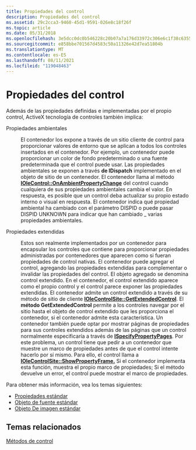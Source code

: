 ```yaml
---
title: Propiedades del control
description: Propiedades del control
ms.assetid: 29c2cca3-9460-45d1-9591-026e8c18f26f
ms.topic: article
ms.date: 05/31/2018
ms.openlocfilehash: 3e5dcc0dc0b546228c20b07a7a176d33972c306e6c1f38c6355ad99087551333
ms.sourcegitcommit: e858bbe701567d4583c50a11326e42d7ea51804b
ms.translationtype: MT
ms.contentlocale: es-ES
ms.lasthandoff: 08/11/2021
ms.locfileid: "119048463"
---
```

# <a name="control-properties"></a>Propiedades del control

Además de las propiedades definidas e implementadas por el propio control, ActiveX tecnología de controles también implica:

<dl> <dt>

<span id="Ambient_properties"></span><span id="ambient_properties"></span><span id="AMBIENT_PROPERTIES"></span>Propiedades ambientales
</dt> <dd>

El contenedor los expone a través de un sitio cliente de control para proporcionar valores de entorno que se aplican a todos los controles insertados en el contenedor. Por ejemplo, un contenedor puede proporcionar un color de fondo predeterminado o una fuente predeterminada que el control puede usar. Las propiedades ambientales se exponen a través **de IDispatch** implementado en el objeto de sitio de un contenedor. El contenedor llama al método [**IOleControl::OnAmbientPropertyChange**](/windows/desktop/api/OCIdl/nf-ocidl-iolecontrol-onambientpropertychange) del control cuando cualquiera de sus propiedades ambientales cambia el valor. En respuesta, es posible que un control deba actualizar su propio estado interno o visual en respuesta. El contenedor indica qué propiedad ambiental ha cambiado con el parámetro DISPID o puede pasar DISPID UNKNOWN para indicar que han cambiado \_ varias propiedades ambientales.

</dd> <dt>

<span id="Extended_properties"></span><span id="extended_properties"></span><span id="EXTENDED_PROPERTIES"></span>Propiedades extendidas
</dt> <dd>

Estos son realmente implementados por un contenedor para encapsular los controles que contiene para proporcionar propiedades administradas por contenedores que aparecen como si fueran propiedades de control nativas. El contenedor puede agregar el control, agregando las propiedades extendidas para complementar o invalidar las propiedades del control. El objeto agregado se denomina control extendido. En el contenedor, el control extendido aparece como el propio control y el control parece exponer las propiedades extendidas. El contenedor admite un control extendido a través de su método de sitio de cliente [**IOleControlSite::GetExtendedControl**](/windows/desktop/api/OCIdl/nf-ocidl-iolecontrolsite-getextendedcontrol). El **método GetExtendedControl** permite a los controles navegar por el sitio hasta el objeto de control extendido que les proporciona el contenedor, si el contenedor admite esta característica. Un contenedor también puede optar por mostrar páginas de propiedades para sus controles extendidos además de las páginas que un control normalmente especificaría a través de [**ISpecifyPropertyPages**](/windows/desktop/api/OCIdl/nn-ocidl-ispecifypropertypages). Por este problema, un control tiene que pedir a un contenedor que muestre un marco de propiedades antes de que el control intente hacerlo por sí mismo. Para ello, el control llama a [**IOleControlSite::ShowPropertyFrame.**](/windows/desktop/api/OCIdl/nf-ocidl-iolecontrolsite-showpropertyframe) Si el contenedor implementa esta función, muestra el propio marco de propiedades; Si el método devuelve un error, el control puede mostrar el marco de propiedades.

</dd> </dl>

Para obtener más información, vea los temas siguientes:

-   [Propiedades estándar](standard-properties.md)
-   [Objeto de fuente estándar](standard-font-object.md)
-   [Objeto De imagen estándar](standard-picture-object.md)

## <a name="related-topics"></a>Temas relacionados

<dl> <dt>

[Métodos de control](control-methods.md)
</dt> </dl>

 

 




